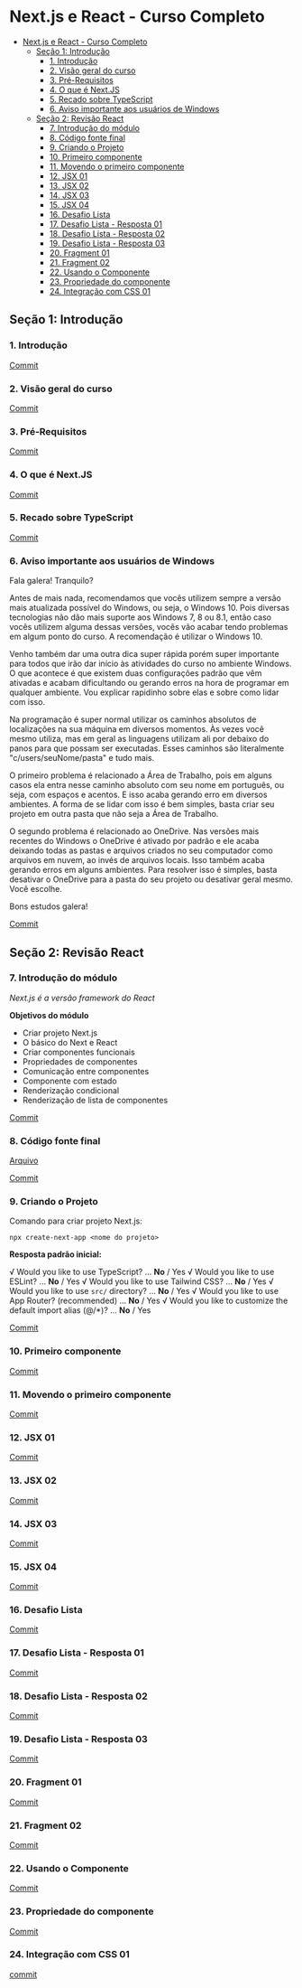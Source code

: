 # Next.js e React - Curso Completo

- [Next.js e React - Curso Completo](#nextjs-e-react---curso-completo)
	- [Seção 1: Introdução](#seção-1-introdução)
		- [1. Introdução](#1-introdução)
		- [2. Visão geral do curso](#2-visão-geral-do-curso)
		- [3. Pré-Requisitos](#3-pré-requisitos)
		- [4. O que é Next.JS](#4-o-que-é-nextjs)
		- [5. Recado sobre TypeScript](#5-recado-sobre-typescript)
		- [6. Aviso importante aos usuários de Windows](#6-aviso-importante-aos-usuários-de-windows)
	- [Seção 2: Revisão React](#seção-2-revisão-react)
		- [7. Introdução do módulo](#7-introdução-do-módulo)
		- [8. Código fonte final](#8-código-fonte-final)
		- [9. Criando o Projeto](#9-criando-o-projeto)
		- [10. Primeiro componente](#10-primeiro-componente)
		- [11. Movendo o primeiro componente](#11-movendo-o-primeiro-componente)
		- [12. JSX 01](#12-jsx-01)
		- [13. JSX 02](#13-jsx-02)
		- [14. JSX 03](#14-jsx-03)
		- [15. JSX 04](#15-jsx-04)
		- [16. Desafio Lista](#16-desafio-lista)
		- [17. Desafio Lista - Resposta 01](#17-desafio-lista---resposta-01)
		- [18. Desafio Lista - Resposta 02](#18-desafio-lista---resposta-02)
		- [19. Desafio Lista - Resposta 03](#19-desafio-lista---resposta-03)
		- [20. Fragment 01](#20-fragment-01)
		- [21. Fragment 02](#21-fragment-02)
		- [22. Usando o Componente](#22-usando-o-componente)
		- [23. Propriedade do componente](#23-propriedade-do-componente)
		- [24. Integração com CSS 01](#24-integração-com-css-01)


## Seção 1: Introdução

### 1. Introdução

[Commit](https://github.com/Alexandresl/curso-next-react/tree/3a3a2d477ea6c912d47bceef2edff5fa6b2707f4)

### 2. Visão geral do curso

[Commit](https://github.com/Alexandresl/curso-next-react/tree/25ccafc0307540e08dbfc465a76759177d31915d)

### 3. Pré-Requisitos

[Commit](https://github.com/Alexandresl/curso-next-react/tree/8d59e67e6a88b95d6e6b20c1aaf80bff5ea0c09c)

### 4. O que é Next.JS

[Commit](https://github.com/Alexandresl/curso-next-react/tree/9a7a978aac53c5e84738ad98161fab251103a854)

### 5. Recado sobre TypeScript

[Commit](https://github.com/Alexandresl/curso-next-react/tree/cc48a1d86d5fd465d6eb4e1bc027274941337d16)

### 6. Aviso importante aos usuários de Windows

Fala galera! Tranquilo?

Antes de mais nada, recomendamos que vocês utilizem sempre a versão mais atualizada possível do Windows, ou seja, o Windows 10. Pois diversas tecnologias não dão mais suporte aos Windows 7, 8 ou 8.1, então caso vocês utilizem alguma dessas versões, vocês vão acabar tendo problemas em algum ponto do curso. A recomendação é utilizar o Windows 10.

Venho também dar uma outra dica super rápida porém super importante para todos que irão dar início às atividades do curso no ambiente Windows. O que acontece é que existem duas configurações padrão que vêm ativadas e acabam dificultando ou gerando erros na hora de programar em qualquer ambiente. Vou explicar rapidinho sobre elas e sobre como lidar com isso.

Na programação é super normal utilizar os caminhos absolutos de localizações na sua máquina em diversos momentos. Às vezes você mesmo utiliza, mas em geral as linguagens utilizam ali por debaixo do panos para que possam ser executadas. Esses caminhos são literalmente "c/users/seuNome/pasta" e tudo mais.

O primeiro problema é relacionado a Área de Trabalho, pois em alguns casos ela entra nesse caminho absoluto com seu nome em português, ou seja, com espaços e acentos. E isso acaba gerando erro em diversos ambientes. A forma de se lidar com isso é bem simples, basta criar seu projeto em outra pasta que não seja a Área de Trabalho.

O segundo problema é relacionado ao OneDrive. Nas versões mais recentes do Windows o OneDrive é ativado por padrão e ele acaba deixando todas as pastas e arquivos criados no seu computador como arquivos em nuvem, ao invés de arquivos locais. Isso também acaba gerando erros em alguns ambientes. Para resolver isso é simples, basta desativar o OneDrive para a pasta do seu projeto ou desativar geral mesmo. Você escolhe.

Bons estudos galera!

[Commit](https://github.com/Alexandresl/curso-next-react/tree/0a41377a5eb470e890431d066ad480a6152f6e97)

## Seção 2: Revisão React

### 7. Introdução do módulo

*Next.js é a versão framework do React*

**Objetivos do módulo**

- Criar projeto Next.js
- O básico do Next e React
- Criar componentes funcionais
- Propriedades de componentes
- Comunicação entre componentes
- Componente com estado
- Renderização condicional
- Renderização de lista de componentes

[Commit](https://github.com/Alexandresl/curso-next-react/tree/e42b545f5abc98d9419005317633ab672cf031b8)

### 8. Código fonte final

[Arquivo](Files/exercicios.zip)

[Commit](https://github.com/Alexandresl/curso-next-react/tree/fdbd405e7023482cb05aa1789eb48592c0e286ea)

### 9. Criando o Projeto

Comando para criar projeto Next.js:

```npx create-next-app <nome do projeto>```

**Resposta padrão inicial:**

√ Would you like to use TypeScript? ... **No** / Yes
√ Would you like to use ESLint? ... **No** / Yes
√ Would you like to use Tailwind CSS? ... **No** / Yes
√ Would you like to use `src/` directory? ... **No** / Yes
√ Would you like to use App Router? (recommended) ... **No** / Yes
√ Would you like to customize the default import alias (@/*)? ... **No** / Yes

[Commit](https://github.com/Alexandresl/curso-next-react/tree/006674afaf5dcff735beb9b91da711767428ea78)

### 10. Primeiro componente

[Commit](https://github.com/Alexandresl/curso-next-react/tree/a61f590b31c59d87ea0fa23e42aab2e0861827bb)

### 11. Movendo o primeiro componente

[Commit](https://github.com/Alexandresl/curso-next-react/tree/215436225d6d4586b483a180271347bafc27aca5)

### 12. JSX 01

[Commit](https://github.com/Alexandresl/curso-next-react/tree/9866237fb50bfa9d4522124a0acb398b3b6b627d)

### 13. JSX 02

[Commit](https://github.com/Alexandresl/curso-next-react/tree/63ed575a96f58339b699c324b763e355438313ab)

### 14. JSX 03	

[Commit](https://github.com/Alexandresl/curso-next-react/tree/825026ccf67314a062c18366b42418ca14bfe488)

### 15. JSX 04

[Commit](https://github.com/Alexandresl/curso-next-react/tree/d96498ad59bcf0eab2bc306178a86a9b9fbd4acd)

### 16. Desafio Lista

[Commit](https://github.com/Alexandresl/curso-next-react/tree/641a72aec824775a9d843bb86d8034b88a0683e4)

### 17. Desafio Lista - Resposta 01

[Commit](https://github.com/Alexandresl/curso-next-react/tree/8c7ac8b6cf8b04c3fdeb25dc3ef63c90fd2f09ec)

### 18. Desafio Lista - Resposta 02

[Commit](https://github.com/Alexandresl/curso-next-react/tree/4aa0e69cd5d5c393bc100e1556e481cd534c05f0)

### 19. Desafio Lista - Resposta 03

[Commit](https://github.com/Alexandresl/curso-next-react/tree/586b000a277ce0e7c0f0baf338fdae80337731e4)

### 20. Fragment 01

[Commit](https://github.com/Alexandresl/curso-next-react/tree/7d1822d8d27724ea40c2a154fcd14d71533f02c1)

### 21. Fragment 02

[Commit](https://github.com/Alexandresl/curso-next-react/tree/f74d56b723cff54dce1ba0f3e672d9a5a4624a13)

### 22. Usando o Componente

[Commit](https://github.com/Alexandresl/curso-next-react/tree/1da2aa2820e99a1549f2b95e0e465fc3a8aa246c)

### 23. Propriedade do componente

[Commit](https://github.com/Alexandresl/curso-next-react/tree/e70864b0d2b16ae8847c99b8c3556aaceb4041c2)

### 24. Integração com CSS 01

[commit]()